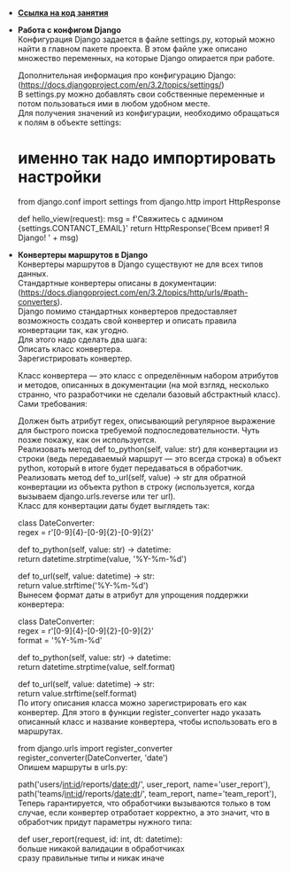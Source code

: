  * <b>[Ссылка на код занятия](https://github.com/netology-code/DJ_code/tree/master/intro)</b>
 * <b>Работа с конфигом Django</b><br>
 Конфигурация Django задается в файле settings.py, который можно найти в главном пакете проекта. В этом файле уже описано множество переменных, на которые Django опирается при работе.<br>

    Дополнительная информация про конфигурацию Django: (https://docs.djangoproject.com/en/3.2/topics/settings/)<br>
    В settings.py можно добавлять свои собственные переменные и потом пользоваться ими в любом удобном месте.<br>
    Для получения значений из конфигурации, необходимо обращаться к полям в объекте settings:
    # именно так надо импортировать настройки
    from django.conf import settings
    from django.http import HttpResponse

    def hello_view(request): 
    msg = f'Свяжитесь с админом {settings.CONTANCT_EMAIL}' 
    return HttpResponse('Всем привет! Я Django! ' + msg)

* <b>Конвертеры маршрутов в Django</b><br>
    Конвертеры маршрутов в Django существуют не для всех типов данных.<br>
    Стандартные конвертеры описаны в документации: (https://docs.djangoproject.com/en/3.2/topics/http/urls/#path-converters).<br>
    Django помимо стандартных конвертеров предоставляет возможность создать свой конвертер и описать правила конвертации так, как угодно.<br>
    Для этого надо сделать два шага:<br>
    Описать класс конвертера.<br>
    Зарегистрировать конвертер.<br>

    Класс конвертера — это класс с определённым набором атрибутов и методов, описанных в документации (на мой взгляд, несколько странно, что разработчики не сделали базовый абстрактный класс). Сами требования:<br>

    Должен быть атрибут regex, описывающий регулярное выражение для быстрого поиска требуемой подпоследовательности. Чуть позже покажу, как он используется.<br>
    Реализовать метод def to_python(self, value: str) для конвертации из строки (ведь передаваемый маршрут — это всегда строка) в объект python, который в итоге будет передаваться в обработчик.<br>
    Реализовать метод def to_url(self, value) -> str для обратной конвертации из объекта python в строку (используется, когда вызываем django.urls.reverse или тег url).<br>
    Класс для конвертации даты будет выглядеть так:<br>

    class DateConverter:<br>
    regex = r'[0-9]{4}-[0-9]{2}-[0-9]{2}'<br>

    def to_python(self, value: str) -> datetime:<br>
        return datetime.strptime(value, '%Y-%m-%d')<br>

    def to_url(self, value: datetime) -> str:<br>
        return value.strftime('%Y-%m-%d')<br>
    Вынесем формат даты в атрибут для упрощения поддержки конвертера:<br>

    class DateConverter:<br>
    regex = r'[0-9]{4}-[0-9]{2}-[0-9]{2}'<br>
    format = '%Y-%m-%d'<br>

    def to_python(self, value: str) -> datetime:<br>
        return datetime.strptime(value, self.format)<br>

    def to_url(self, value: datetime) -> str:<br>
        return value.strftime(self.format)<br>
    По итогу описания класса можно зарегистрировать его как конвертер. Для этого в функции register_converter надо указать описанный класс и название конвертера, чтобы использовать его в маршрутах.<br>

    from django.urls import register_converter<br>
    register_converter(DateConverter, 'date')<br>
    Опишем маршруты в urls.py:<br>

    path('users/<int:id>/reports/<date:dt>/', user_report, name='user_report'),<br>
    path('teams/<int:id>/reports/<date:dt>/', team_report, name='team_report'),<br>
    Теперь гарантируется, что обработчики вызываются только в том случае, если конвертер отработает корректно, а это значит, что в обработчик придут параметры нужного типа:<br>

    def user_report(request, id: int, dt: datetime):<br>
    больше никакой валидации в обработчиках<br>
    сразу правильные типы и никак иначе<br>
    